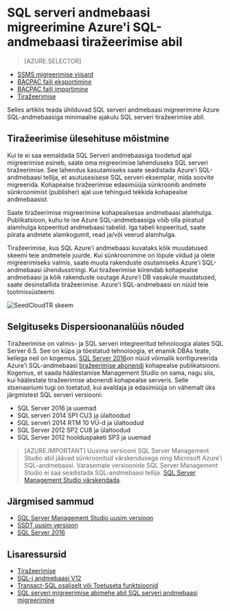 <properties
   pageTitle="Migreerimine SQL-andmebaasiga tiražeerimise abil | Microsoft Azure'i"
   description="Microsoft Azure'i SQL-andmebaasi, andmebaasi migreerimine, importimine andmebaasi tiražeerimise"
   services="sql-database"
   documentationCenter=""
   authors="CarlRabeler"
   manager="jhubbard"
   editor=""/>

<tags
   ms.service="sql-database"
   ms.devlang="NA"
   ms.topic="article"
   ms.tgt_pltfrm="NA"
   ms.workload="sqldb-migrate"
   ms.date="08/23/2016"
   ms.author="carlrab"/>

# <a name="migrate-sql-server-database-to-azure-sql-database-using-transactional-replication"></a>SQL serveri andmebaasi migreerimine Azure'i SQL-andmebaasi tiražeerimise abil

> [AZURE.SELECTOR]
- [SSMS migreerimise viisard](sql-database-cloud-migrate-compatible-using-ssms-migration-wizard.md)
- [BACPAC faili eksportimine](sql-database-cloud-migrate-compatible-export-bacpac-ssms.md)
- [BACPAC faili importimine](sql-database-cloud-migrate-compatible-import-bacpac-ssms.md)
- [Tiražeerimise](sql-database-cloud-migrate-compatible-using-transactional-replication.md)

Selles artiklis teada ühilduvad SQL serveri andmebaasi migreerimine Azure SQL-andmebaasiga minimaalne ajakulu SQL serveri tiražeerimise abil.

## <a name="understanding-the-transactional-replication-architecture"></a>Tiražeerimise ülesehituse mõistmine

Kui te ei saa eemaldada SQL Serveri andmebaasiga toodetud ajal migreerimise esineb, saate oma migreerimise lahenduseks SQL serveri tiražeerimise. See lahendus kasutamiseks saate seadistada Azure'i SQL-andmebaasi tellija, et asutusesisese SQL serveri eksemplar, mida soovite migreerida. Kohapealse tiražeerimise edasimüüja sünkroonib andmete sünkroonimist (publisher) ajal uue tehinguid tekkida kohapealse andmebaasist. 

Saate tiražeerimise migreerimine kohapealsesse andmebaasi alamhulga. Publikatsioon, kuhu te ise Azure SQL-andmebaasiga võib olla piiratud alamhulga kopeeritud andmebaasi tabelid. Iga tabeli kopeeritud, saate piirata andmete alamkogumit, read ja/või veerud alamhulga.

Tiražeerimise, kus SQL Azure'i andmebaasi kuvataks kõik muudatused skeemi teie andmetele juurde. Kui sünkroonimine on lõpule viidud ja olete migreerimiseks valmis, saate muuta rakenduste osutamiseks Azure'i SQL-andmebaasi ühendusstringi. Kui tiražeerimise kiirendab kohapealse andmebaasi ja kõik rakenduste osutage Azure'i DB vasakule muudatused, saate desinstallida tiražeerimise. Azure'i SQL-andmebaasi on nüüd teie tootmissüsteemi.

 ![SeedCloudTR skeem](./media/sql-database-cloud-migrate/SeedCloudTR.png)

## <a name="transactional-replication-requirements"></a>Selgituseks Dispersioonanalüüs nõuded

Tiražeerimise on valmis- ja SQL serveri integreeritud tehnoloogia alates SQL Server 6.5. See on küps ja tõestatud tehnoloogia, et enamik DBAs teate, kellega neil on kogemus. [SQL Server 2016](https://www.microsoft.com/en-us/cloud-platform/sql-server)on nüüd võimalik konfigureerida Azure'i SQL-andmebaasi [tiražeerimise abonendi](https://msdn.microsoft.com/library/mt589530.aspx) kohapealse publikatsiooni. Kogemus, et saada häälestamise Management Studio on sama, nagu siis, kui häälestate tiražeerimise abonendi kohapealse serveris. Selle stsenaariumi tugi on toetatud, kui avaldaja ja edasimüüja on vähemalt üks järgmistest SQL serveri versiooni:

 - SQL Server 2016 ja uuemad 
 - SQL serveri 2014 SP1 CU3 ja ülaltoodud
 - SQL serveri 2014 RTM 10 VÜ-d ja ülaltoodud
 - SQL Server 2012 SP2 CU8 ja ülaltoodud
 - SQL Server 2012 hoolduspaketi SP3 ja uuemad


> [AZURE.IMPORTANT] Uusima versiooni SQL Server Management Studio abil jäävad sünkroonitud värskendusega ning Microsoft Azure'i SQL-andmebaasi. Varasemate versioonide SQL Server Management Studio ei saa seadistada SQL-andmebaasi tellija. [SQL Server Management Studio värskendada](https://msdn.microsoft.com/library/mt238290.aspx).


## <a name="next-steps"></a>Järgmised sammud

- [SQL Server Management Studio uusim versioon](https://msdn.microsoft.com/library/mt238290.aspx)
- [SSDT uusim versioon](https://msdn.microsoft.com/library/mt204009.aspx)
- [SQL Server 2016](https://www.microsoft.com/en-us/cloud-platform/sql-server)

## <a name="additional-resources"></a>Lisaressursid

- [Tiražeerimise](https://msdn.microsoft.com/library/mt589530.aspx)
- [SQL-i andmebaasi V12](sql-database-v12-whats-new.md)
- [Transact-SQL osaliselt või Toetuseta funktsioonid](sql-database-transact-sql-information.md)
- [SQL serveri migreerimise abimehe abil SQL serveri andmebaasi migreerimine](http://blogs.msdn.com/b/ssma/)
